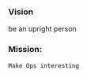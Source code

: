 ### Vision
   be an upright person
### Mission: 
    Make Ops interesting


<!---
RalapZ/RalapZ is a ✨ special ✨ repository because its `README.md` (this file) appears on your GitHub profile.
You can click the Preview link to take a look at your changes.
--->
